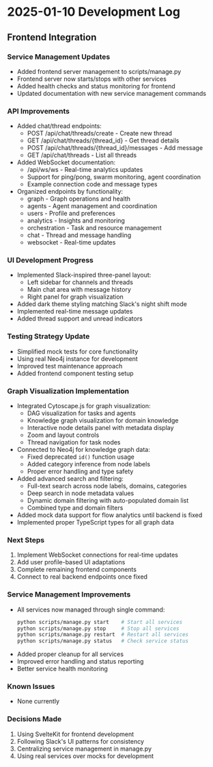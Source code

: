 # 2025-01-10 Development Log

## Frontend Integration

### Service Management Updates
- Added frontend server management to scripts/manage.py
- Frontend server now starts/stops with other services
- Added health checks and status monitoring for frontend
- Updated documentation with new service management commands

### API Improvements
- Added chat/thread endpoints:
  * POST /api/chat/threads/create - Create new thread
  * GET /api/chat/threads/{thread_id} - Get thread details
  * POST /api/chat/threads/{thread_id}/messages - Add message
  * GET /api/chat/threads - List all threads
- Added WebSocket documentation:
  * /api/ws/ws - Real-time analytics updates
  * Support for ping/pong, swarm monitoring, agent coordination
  * Example connection code and message types
- Organized endpoints by functionality:
  * graph - Graph operations and health
  * agents - Agent management and coordination
  * users - Profile and preferences
  * analytics - Insights and monitoring
  * orchestration - Task and resource management
  * chat - Thread and message handling
  * websocket - Real-time updates

### UI Development Progress
- Implemented Slack-inspired three-panel layout:
  * Left sidebar for channels and threads
  * Main chat area with message history
  * Right panel for graph visualization
- Added dark theme styling matching Slack's night shift mode
- Implemented real-time message updates
- Added thread support and unread indicators

### Testing Strategy Update
- Simplified mock tests for core functionality
- Using real Neo4j instance for development
- Improved test maintenance approach
- Added frontend component testing setup

### Graph Visualization Implementation
- Integrated Cytoscape.js for graph visualization:
  * DAG visualization for tasks and agents
  * Knowledge graph visualization for domain knowledge
  * Interactive node details panel with metadata display
  * Zoom and layout controls
  * Thread navigation for task nodes
- Connected to Neo4j for knowledge graph data:
  * Fixed deprecated `id()` function usage
  * Added category inference from node labels
  * Proper error handling and type safety
- Added advanced search and filtering:
  * Full-text search across node labels, domains, categories
  * Deep search in node metadata values
  * Dynamic domain filtering with auto-populated domain list
  * Combined type and domain filters
- Added mock data support for flow analytics until backend is fixed
- Implemented proper TypeScript types for all graph data

### Next Steps
1. Implement WebSocket connections for real-time updates
2. Add user profile-based UI adaptations
3. Complete remaining frontend components
4. Connect to real backend endpoints once fixed

### Service Management Improvements
- All services now managed through single command:
  ```bash
  python scripts/manage.py start    # Start all services
  python scripts/manage.py stop     # Stop all services
  python scripts/manage.py restart  # Restart all services
  python scripts/manage.py status   # Check service status
  ```
- Added proper cleanup for all services
- Improved error handling and status reporting
- Better service health monitoring

### Known Issues
- None currently

### Decisions Made
1. Using SvelteKit for frontend development
2. Following Slack's UI patterns for consistency
3. Centralizing service management in manage.py
4. Using real services over mocks for development
